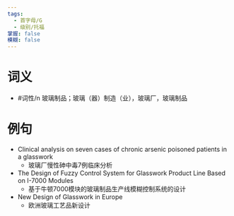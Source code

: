 ```yaml
---
tags:
  - 首字母/G
  - 级别/托福
掌握: false
模糊: false
---
```

# 词义
- #词性/n  玻璃制品；玻璃（器）制造（业），玻璃厂，玻璃制品
# 例句
- Clinical analysis on seven cases of chronic arsenic poisoned patients in a glasswork
	- 玻璃厂慢性砷中毒7例临床分析
- The Design of Fuzzy Control System for Glasswork Product Line Based on I-7000 Modules
	- 基于牛顿7000模块的玻璃制品生产线模糊控制系统的设计
- New Design of Glasswork in Europe
	- 欧洲玻璃工艺品新设计
